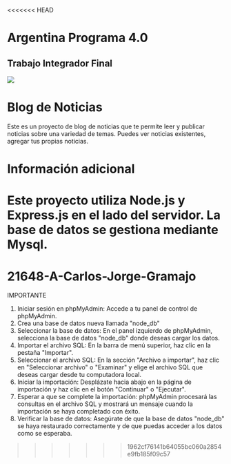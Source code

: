 <<<<<<< HEAD
# Argentina Programa 4.0 

## Trabajo Integrador Final

![](https://www.mysqltutorial.org/wp-content/uploads/2019/09/mysql-nodejs.png)


# Blog de Noticias

Este es un proyecto de blog de noticias que te permite leer y publicar noticias sobre una variedad de temas. Puedes ver noticias existentes, agregar tus propias noticias.


# Información adicional
Este proyecto utiliza Node.js y Express.js en el lado del servidor.
La base de datos se gestiona mediante Mysql.
=======
# 21648-A-Carlos-Jorge-Gramajo

IMPORTANTE

1. Iniciar sesión en phpMyAdmin: Accede a tu panel de control de phpMyAdmin.
2. Crea una base de datos nueva llamada "node_db"
3. Seleccionar la base de datos: En el panel izquierdo de phpMyAdmin, selecciona la base de datos "node_db" donde deseas cargar los datos.
4. Importar el archivo SQL: En la barra de menú superior, haz clic en la pestaña "Importar".
5. Seleccionar el archivo SQL: En la sección "Archivo a importar", haz clic en "Seleccionar archivo" o "Examinar" y elige el archivo SQL que deseas cargar desde tu computadora local.
6. Iniciar la importación: Desplázate hacia abajo en la página de importación y haz clic en el botón "Continuar" o "Ejecutar".
7. Esperar a que se complete la importación: phpMyAdmin procesará las consultas en el archivo SQL y mostrará un mensaje cuando la importación se haya completado con éxito.
8. Verificar la base de datos: Asegúrate de que la base de datos "node_db" se haya restaurado correctamente y de que puedas acceder a los datos como se esperaba.
   
>>>>>>> 1962cf76141b64055bc060a2854e9fb185f09c57
>>>>>>>
>>>>>>> 
